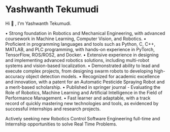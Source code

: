 # Yashwanth Tekumudi
Hi :wave: , I'm Yashwanth Tekumudi.

 • Strong foundation in Robotics and Mechanical Engineering, with advanced coursework in Machine Learning, Computer Vision, and Robotics.
 • Proficient in programming languages and tools such as Python, C, C++, MATLAB, and PLC programming, with hands-on experience in PyTorch, TensorFlow, ROS/ROS2, and Docker.
 • Extensive experience in designing and implementing advanced robotics solutions, including multi-robot systems and vision-based localization.
 • Demonstrated ability to lead and execute complex projects, from designing swarm robots to developing high-accuracy object detection models.
 • Recognized for academic excellence and innovation, with a patent for an Automatic Pesticide Spraying Robot and a merit-based scholarship.
 • Published in springer journal - Evaluating the Role of Robotics, Machine Learning and Artificial Intelligence in the Field of Performance Management.
 • Fast learner and adaptable, with a track record of quickly mastering new technologies and tools, as evidenced by successful internships and research projects.

Actively seeking new Robotics Control Software Engineering full-time and Internship opportunities to solve Real Time Problems.
